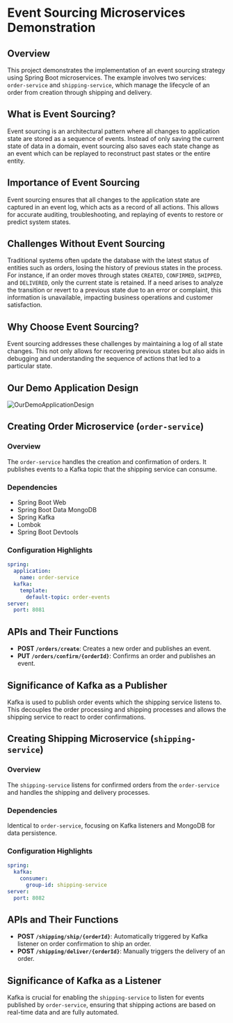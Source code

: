 # Event Sourcing Microservices Demonstration

## Overview

This project demonstrates the implementation of an event sourcing strategy using Spring Boot microservices. The example involves two services: `order-service` and `shipping-service`, which manage the lifecycle of an order from creation through shipping and delivery.

## What is Event Sourcing?

Event sourcing is an architectural pattern where all changes to application state are stored as a sequence of events. Instead of only saving the current state of data in a domain, event sourcing also saves each state change as an event which can be replayed to reconstruct past states or the entire entity.

## Importance of Event Sourcing

Event sourcing ensures that all changes to the application state are captured in an event log, which acts as a record of all actions. This allows for accurate auditing, troubleshooting, and replaying of events to restore or predict system states.

## Challenges Without Event Sourcing

Traditional systems often update the database with the latest status of entities such as orders, losing the history of previous states in the process. For instance, if an order moves through states `CREATED`, `CONFIRMED`, `SHIPPED`, and `DELIVERED`, only the current state is retained. If a need arises to analyze the transition or revert to a previous state due to an error or complaint, this information is unavailable, impacting business operations and customer satisfaction.

## Why Choose Event Sourcing?

Event sourcing addresses these challenges by maintaining a log of all state changes. This not only allows for recovering previous states but also aids in debugging and understanding the sequence of actions that led to a particular state.

## Our Demo Application Design

![OurDemoApplicationDesign](link-to-image)

## Creating Order Microservice (`order-service`)

### Overview
The `order-service` handles the creation and confirmation of orders. It publishes events to a Kafka topic that the shipping service can consume.

### Dependencies
- Spring Boot Web
- Spring Boot Data MongoDB
- Spring Kafka
- Lombok
- Spring Boot Devtools

### Configuration Highlights
```yaml
spring:
  application:
    name: order-service
  kafka:
    template:
      default-topic: order-events
server:
  port: 8081
```

## APIs and Their Functions
- **POST `/orders/create`**: Creates a new order and publishes an event.
- **PUT `/orders/confirm/{orderId}`**: Confirms an order and publishes an event.

## Significance of Kafka as a Publisher
Kafka is used to publish order events which the shipping service listens to. This decouples the order processing and shipping processes and allows the shipping service to react to order confirmations.

## Creating Shipping Microservice (`shipping-service`)

### Overview
The `shipping-service` listens for confirmed orders from the `order-service` and handles the shipping and delivery processes.

### Dependencies
Identical to `order-service`, focusing on Kafka listeners and MongoDB for data persistence.

### Configuration Highlights
```yaml
spring:
  kafka:
    consumer:
      group-id: shipping-service
server:
  port: 8082
```

## APIs and Their Functions
- **POST `/shipping/ship/{orderId}`**: Automatically triggered by Kafka listener on order confirmation to ship an order.
- **POST `/shipping/deliver/{orderId}`**: Manually triggers the delivery of an order.

## Significance of Kafka as a Listener
Kafka is crucial for enabling the `shipping-service` to listen for events published by `order-service`, ensuring that shipping actions are based on real-time data and are fully automated.

